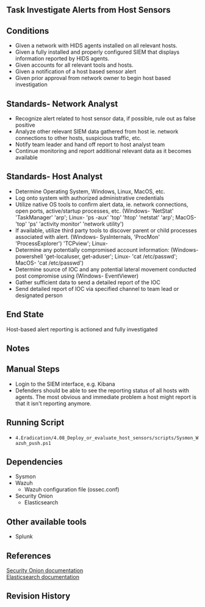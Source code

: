 ## Task Investigate Alerts from Host Sensors  


## Conditions  
* Given a network with HIDS agents installed on all relevant hosts.  
* Given a fully installed and properly configured SIEM that displays information reported by HIDS agents.  
* Given accounts for all relevant tools and hosts.  
* Given a notification of a host based sensor alert  
* Given prior approval from network owner to begin host based investigation  


## Standards- Network Analyst  
* Recognize alert related to host sensor data, if possible, rule out as false positive  
* Analyze other relevant SIEM data gathered from host ie. network connections to other hosts, suspicious traffic, etc.  
* Notify team leader and hand off report to host analyst team  
* Continue monitoring and report additional relevant data as it becomes available  

## Standards- Host Analyst  
* Determine Operating System, Windows, Linux, MacOS, etc.  
* Log onto system with authorized administrative credentials  
* Utilize native OS tools to confirm alert data, ie. network connections, open ports, active/startup processes, etc. (Windows- 'NetStat' 'TaskManager' 'arp'; Linux- 'ps -aux' 'top' 'htop' 'netstat' 'arp'; MacOS- 'top' 'ps' 'activity monitor' 'network utility')  
* If available, utilize third party tools to discover parent or child processes associated with alert. (Windows- SysInternals, 'ProcMon' 'ProcessExplorer') 'TCPview'; Linux-  
* Determine any potentially compromised account information: (Windows- powershell 'get-localuser, get-aduser'; Linux- 'cat /etc/passwd'; MacOS- 'cat /etc/passwd')  
* Determine source of IOC and any potential lateral movement conducted post compromise using (Windows- EventViewer)  
* Gather sufficient data to send a detailed report of the IOC  
* Send detailed report of IOC via specified channel to team lead or designated person  


## End State  
Host-based alert reporting is actioned and fully investigated  


## Notes  


## Manual Steps  
* Login to the SIEM interface, e.g. Kibana  
* Defenders should be able to see the reporting status of all hosts with agents. The most obvious and immediate problem a host might report is that it isn't reporting anymore.  

## Running Script  
* `4.Eradication/4.08_Deploy_or_evaluate_host_sensors/scripts/Sysmon_Wazuh_push.ps1`  


## Dependencies  
* Sysmon  
* Wazuh  
  * Wazuh configuration file (ossec.conf)  
* Security Onion  
  * Elasticsearch  


## Other available tools  
* Splunk  


## References  
[Security Onion documentation](https://docs.securityonion.net/en/16.04)  
[Elasticsearch documentation](https://www.elastic.co/guide/index.html)  


## Revision History  
